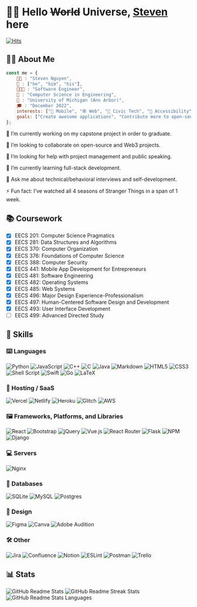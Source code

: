 # 👋🏻 Hello ~~World~~ Universe, [Steven](https://www.xosnos.com) here

[![Hits](https://hits.seeyoufarm.com/api/count/incr/badge.svg?url=https%3A%2F%2Fgithub.com%2Fxosnos%2Fxosnos&count_bg=%2338B6FF&title_bg=%23555555&icon=&icon_color=%23E7E7E7&title=hits&edge_flat=false)](https://hits.seeyoufarm.com)

## 👦🏻 About Me

```javaScript
const me = {
	👨🏻 : "Steven Nguyen",
	💬 : ["he", "him", "his"],
	👨🏻‍💻 : "Software Engineer",
	📜 : "Computer Science in Engineering",
	🏫 : "University of Michigan (Ann Arbor)",
	🎓 : "December 2022",
	interests: ["📱 Mobile", "🕸️ Web", "🤝 Civic Tech", "🦻 Accessibility"],
	goals: ["Create awesome applications", "Contribute more to open-source"]
};
```

🔭 I’m currently working on my capstone project in order to graduate.

👯 I’m looking to collaborate on open-source and Web3 projects.

🤝 I’m looking for help with project management and public speaking.

🌱 I’m currently learning full-stack development.

💬 Ask me about technical/behavioral interviews and self-development.

⚡ Fun fact: I've watched all 4 seasons of Stranger Things in a span of 1 week.

## 📚 Coursework

- [x] EECS 201: Computer Science Pragmatics
- [x] EECS 281: Data Structures and Algorithms
- [x] EECS 370: Computer Organization
- [x] EECS 376: Foundations of Computer Science
- [x] EECS 388: Computer Security
- [x] EECS 441: Mobile App Development for Entrepreneurs
- [x] EECS 481: Software Engineering
- [x] EECS 482: Operating Systems
- [x] EECS 485: Web Systems
- [x] EECS 496: Major Design Experience-Professionalism
- [x] EECS 497: Human-Centered Software Design and Development
- [x] EECS 493: User Interface Development
- [ ] EECS 499: Advanced Directed Study

## 🐥 Skills

### ⌨️ Languages

![Python](https://img.shields.io/badge/python-3670A0?style=for-the-badge&logo=python&logoColor=ffdd54)
![JavaScript](https://img.shields.io/badge/javascript-%23323330.svg?style=for-the-badge&logo=javascript&logoColor=%23F7DF1E)
![C++](https://img.shields.io/badge/c++-%2300599C.svg?style=for-the-badge&logo=c%2B%2B&logoColor=white)
![C](https://img.shields.io/badge/c-%2300599C.svg?style=for-the-badge&logo=c&logoColor=white)
![Java](https://img.shields.io/badge/java-%23ED8B00.svg?style=for-the-badge&logo=java&logoColor=white)
![Markdown](https://img.shields.io/badge/markdown-%23000000.svg?style=for-the-badge&logo=markdown&logoColor=white)
![HTML5](https://img.shields.io/badge/html5-%23E34F26.svg?style=for-the-badge&logo=html5&logoColor=white)
![CSS3](https://img.shields.io/badge/css3-%231572B6.svg?style=for-the-badge&logo=css3&logoColor=white)
![Shell Script](https://img.shields.io/badge/shell_script-%23121011.svg?style=for-the-badge&logo=gnu-bash&logoColor=white)
![Swift](https://img.shields.io/badge/swift-F54A2A?style=for-the-badge&logo=swift&logoColor=white)
![Go](https://img.shields.io/badge/go-%2300ADD8.svg?style=for-the-badge&logo=go&logoColor=white)
![LaTeX](https://img.shields.io/badge/latex-%23008080.svg?style=for-the-badge&logo=latex&logoColor=white)
<!-- ![TypeScript](https://img.shields.io/badge/typescript-%23007ACC.svg?style=for-the-badge&logo=typescript&logoColor=white) -->
<!-- ![Solidity](https://img.shields.io/badge/Solidity-%23363636.svg?style=for-the-badge&logo=solidity&logoColor=white) -->
<!-- ![Rust](https://img.shields.io/badge/rust-%23000000.svg?style=for-the-badge&logo=rust&logoColor=white) -->
<!-- ![Kotlin](https://img.shields.io/badge/kotlin-%230095D5.svg?style=for-the-badge&logo=kotlin&logoColor=white) -->
<!-- ![GraphQL](https://img.shields.io/badge/-GraphQL-E10098?style=for-the-badge&logo=graphql&logoColor=white) -->
<!-- ![Fortran](https://img.shields.io/badge/Fortran-%23734F96.svg?style=for-the-badge&logo=fortran&logoColor=white) -->
<!-- ![Erlang](https://img.shields.io/badge/Erlang-white.svg?style=for-the-badge&logo=erlang&logoColor=a90533) -->
<!-- ![Crystal](https://img.shields.io/badge/crystal-%23000000.svg?style=for-the-badge&logo=crystal&logoColor=white) -->
<!-- ![Elm](https://img.shields.io/badge/Elm-60B5CC?style=for-the-badge&logo=elm&logoColor=white) -->
<!-- ![C#](https://img.shields.io/badge/c%23-%23239120.svg?style=for-the-badge&logo=c-sharp&logoColor=white) -->
<!-- ![Elixir](https://img.shields.io/badge/elixir-%234B275F.svg?style=for-the-badge&logo=elixir&logoColor=white) -->
<!-- ![Apache Groovy](https://img.shields.io/badge/Apache%20Groovy-4298B8.svg?style=for-the-badge&logo=Apache+Groovy&logoColor=white) -->
<!-- ![Dart](https://img.shields.io/badge/dart-%230175C2.svg?style=for-the-badge&logo=dart&logoColor=white) -->
<!-- ![Haskell](https://img.shields.io/badge/Haskell-5e5086?style=for-the-badge&logo=haskell&logoColor=white) -->
<!-- ![Lua](https://img.shields.io/badge/lua-%232C2D72.svg?style=for-the-badge&logo=lua&logoColor=white) -->
<!-- ![Ruby](https://img.shields.io/badge/ruby-%23CC342D.svg?style=for-the-badge&logo=ruby&logoColor=white) -->
<!-- ![Scala](https://img.shields.io/badge/scala-%23DC322F.svg?style=for-the-badge&logo=scala&logoColor=white) -->
<!-- ![Nim](https://img.shields.io/badge/nim-%23FFE953.svg?style=for-the-badge&logo=nim&logoColor=white) -->
<!-- ![Octave](https://img.shields.io/badge/OCTAVE-darkblue?style=for-the-badge&logo=octave&logoColor=fcd683) -->
<!-- ![PHP](https://img.shields.io/badge/php-%23777BB4.svg?style=for-the-badge&logo=php&logoColor=white) -->
<!-- ![Perl](https://img.shields.io/badge/perl-%2339457E.svg?style=for-the-badge&logo=perl&logoColor=white) -->
<!-- ![Julia](https://img.shields.io/badge/-Julia-9558B2?style=for-the-badge&logo=julia&logoColor=white) -->
<!-- ![R](https://img.shields.io/badge/r-%23276DC3.svg?style=for-the-badge&logo=r&logoColor=white) -->
<!-- ![Clojure](https://img.shields.io/badge/Clojure-%23Clojure.svg?style=for-the-badge&logo=Clojure&logoColor=Clojure) -->
<!-- ![Zig](https://img.shields.io/badge/Zig-%23F7A41D.svg?style=for-the-badge&logo=zig&logoColor=white) -->

### 🤖 Hosting / SaaS

![Vercel](https://img.shields.io/badge/vercel-%23000000.svg?style=for-the-badge&logo=vercel&logoColor=white)
![Netlify](https://img.shields.io/badge/netlify-%23000000.svg?style=for-the-badge&logo=netlify&logoColor=#00C7B7)
![Heroku](https://img.shields.io/badge/heroku-%23430098.svg?style=for-the-badge&logo=heroku&logoColor=white)
![Glitch](https://img.shields.io/badge/glitch-%233333FF.svg?style=for-the-badge&logo=glitch&logoColor=white)
![AWS](https://img.shields.io/badge/AWS-%23FF9900.svg?style=for-the-badge&logo=amazon-aws&logoColor=white)
<!-- ![Firebase](https://img.shields.io/badge/firebase-%23039BE5.svg?style=for-the-badge&logo=firebase) -->
<!-- ![Google Cloud](https://img.shields.io/badge/Google%20Cloud-%234285F4.svg?style=for-the-badge&logo=google-cloud&logoColor=white) -->
<!-- ![DigitalOcean](https://img.shields.io/badge/DigitalOcean-%230167ff.svg?style=for-the-badge&logo=digitalOcean&logoColor=white) -->
<!-- ![Cloudflare](https://img.shields.io/badge/Cloudflare-F38020?style=for-the-badge&logo=Cloudflare&logoColor=white) -->
### 🖼️ Frameworks, Platforms, and Libraries

![React](https://img.shields.io/badge/react-%2320232a.svg?style=for-the-badge&logo=react&logoColor=%2361DAFB)
![Bootstrap](https://img.shields.io/badge/bootstrap-%23563D7C.svg?style=for-the-badge&logo=bootstrap&logoColor=white)
![jQuery](https://img.shields.io/badge/jquery-%230769AD.svg?style=for-the-badge&logo=jquery&logoColor=white)
![Vue.js](https://img.shields.io/badge/vuejs-%2335495e.svg?style=for-the-badge&logo=vuedotjs&logoColor=%234FC08D)
![React Router](https://img.shields.io/badge/React_Router-CA4245?style=for-the-badge&logo=react-router&logoColor=white)
![Flask](https://img.shields.io/badge/flask-%23000.svg?style=for-the-badge&logo=flask&logoColor=white)
![NPM](https://img.shields.io/badge/NPM-%23000000.svg?style=for-the-badge&logo=npm&logoColor=white)
![Django](https://img.shields.io/badge/django-%23092E20.svg?style=for-the-badge&logo=django&logoColor=white)
<!-- ![Gatsby](https://img.shields.io/badge/Gatsby-%23663399.svg?style=for-the-badge&logo=gatsby&logoColor=white) -->
<!-- ![React Native](https://img.shields.io/badge/react_native-%2320232a.svg?style=for-the-badge&logo=react&logoColor=%2361DAFB) -->
<!-- ![TailwindCSS](https://img.shields.io/badge/tailwindcss-%2338B2AC.svg?style=for-the-badge&logo=tailwind-css&logoColor=white) -->
<!-- ![Yarn](https://img.shields.io/badge/yarn-%232C8EBB.svg?style=for-the-badge&logo=yarn&logoColor=white) -->
<!-- ![FastAPI](https://img.shields.io/badge/FastAPI-005571?style=for-the-badge&logo=fastapi) -->
<!-- ![Redux](https://img.shields.io/badge/redux-%23593d88.svg?style=for-the-badge&logo=redux&logoColor=white) -->
<!-- ![SASS](https://img.shields.io/badge/SASS-hotpink.svg?style=for-the-badge&logo=SASS&logoColor=white) -->
<!-- ![Spring](https://img.shields.io/badge/spring-%236DB33F.svg?style=for-the-badge&logo=spring&logoColor=white) -->
<!-- ![Electron.js](https://img.shields.io/badge/Electron-191970?style=for-the-badge&logo=Electron&logoColor=white) -->
<!-- ![Angular](https://img.shields.io/badge/angular-%23DD0031.svg?style=for-the-badge&logo=angular&logoColor=white) -->
<!-- ![Angular.js](https://img.shields.io/badge/angular.js-%23E23237.svg?style=for-the-badge&logo=angularjs&logoColor=white) -->
<!-- ![Express.js](https://img.shields.io/badge/express.js-%23404d59.svg?style=for-the-badge&logo=express&logoColor=%2361DAFB) -->
<!-- ![NuxtJS](https://img.shields.io/badge/Nuxt-black?style=for-the-badge&logo=nuxt.js&logoColor=white) -->
<!-- ![NodeJS](https://img.shields.io/badge/node.js-6DA55F?style=for-the-badge&logo=node.js&logoColor=white) -->
<!-- ![Next JS](https://img.shields.io/badge/Next-black?style=for-the-badge&logo=next.js&logoColor=white) -->
<!-- ![Svelte](https://img.shields.io/badge/svelte-%23f1413d.svg?style=for-the-badge&logo=svelte&logoColor=white) -->
<!-- ![Meteor JS](https://img.shields.io/badge/meteorjs-%23d74c4c.svg?style=for-the-badge&logo=meteor&logoColor=white) -->

### 💻 Servers

![Nginx](https://img.shields.io/badge/nginx-%23009639.svg?style=for-the-badge&logo=nginx&logoColor=white)
<!-- ![Apache](https://img.shields.io/badge/apache-%23D42029.svg?style=for-the-badge&logo=apache&logoColor=white) -->
<!-- ![Jenkins](https://img.shields.io/badge/jenkins-%232C5263.svg?style=for-the-badge&logo=jenkins&logoColor=white) -->

### 💽 Databases

![SQLite](https://img.shields.io/badge/sqlite-%2307405e.svg?style=for-the-badge&logo=sqlite&logoColor=white)
![MySQL](https://img.shields.io/badge/mysql-%2300f.svg?style=for-the-badge&logo=mysql&logoColor=white)
![Postgres](https://img.shields.io/badge/postgres-%23316192.svg?style=for-the-badge&logo=postgresql&logoColor=white)
<!-- ![MongoDB](https://img.shields.io/badge/MongoDB-%234ea94b.svg?style=for-the-badge&logo=mongodb&logoColor=white) -->
<!-- ![Single Store](https://img.shields.io/badge/Single%20Store-AA00FF?style=for-the-badge&logo=singlestore&logoColor=white) -->
<!-- ![AmazonDynamoDB](https://img.shields.io/badge/Amazon%20DynamoDB-4053D6?style=for-the-badge&logo=Amazon%20DynamoDB&logoColor=white) -->
<!-- ![CockroachLabs](https://img.shields.io/badge/Cockroach%20Labs-6933FF?style=for-the-badge&logo=Cockroach%20Labs&logoColor=white) -->
<!-- ![Redis](https://img.shields.io/badge/redis-%23DD0031.svg?style=for-the-badge&logo=redis&logoColor=white) -->
<!-- ![Supabase](https://img.shields.io/badge/Supabase-3ECF8E?style=for-the-badge&logo=supabase&logoColor=white) -->

### 🎨 Design

![Figma](https://img.shields.io/badge/figma-%23F24E1E.svg?style=for-the-badge&logo=figma&logoColor=white)
![Canva](https://img.shields.io/badge/Canva-%2300C4CC.svg?style=for-the-badge&logo=Canva&logoColor=white)
![Adobe Audition](https://img.shields.io/badge/Adobe%20Audition-9999FF.svg?style=for-the-badge&logo=Adobe%20Audition&logoColor=white)
<!-- ![Proto.io](https://img.shields.io/badge/Proto.io-161637?style=for-the-badge&logo=proto.io&logoColor=00e5ff) -->
<!-- ![Adobe Premiere Pro](https://img.shields.io/badge/Adobe%20Premiere%20Pro-9999FF.svg?style=for-the-badge&logo=Adobe%20Premiere%20Pro&logoColor=white) -->
<!-- ![Adobe Lightroom](https://img.shields.io/badge/Adobe%20Lightroom-31A8FF.svg?style=for-the-badge&logo=Adobe%20Lightroom&logoColor=white) -->
<!-- ![Adobe Photoshop](https://img.shields.io/badge/adobephotoshop-%2331A8FF.svg?style=for-the-badge&logo=adobephotoshop&logoColor=white) -->
<!-- ![Adobe XD](https://img.shields.io/badge/Adobe%20XD-470137?style=for-the-badge&logo=Adobe%20XD&logoColor=#FF61F6) -->

<!-- 
### ML/DL

![NumPy](https://img.shields.io/badge/numpy-%23013243.svg?style=for-the-badge&logo=numpy&logoColor=white)
![SciPy](https://img.shields.io/badge/SciPy-%230C55A5.svg?style=for-the-badge&logo=scipy&logoColor=%white)
![PyTorch](https://img.shields.io/badge/PyTorch-%23EE4C2C.svg?style=for-the-badge&logo=PyTorch&logoColor=white)
![TensorFlow](https://img.shields.io/badge/TensorFlow-%23FF6F00.svg?style=for-the-badge&logo=TensorFlow&logoColor=white)
![Plotly](https://img.shields.io/badge/Plotly-%233F4F75.svg?style=for-the-badge&logo=plotly&logoColor=white)
![scikit-learn](https://img.shields.io/badge/scikit--learn-%23F7931E.svg?style=for-the-badge&logo=scikit-learn&logoColor=white)
![Pandas](https://img.shields.io/badge/pandas-%23150458.svg?style=for-the-badge&logo=pandas&logoColor=white)
![Keras](https://img.shields.io/badge/Keras-%23D00000.svg?style=for-the-badge&logo=Keras&logoColor=white)
-->

### 🛠️ Other

![Jira](https://img.shields.io/badge/jira-%230A0FFF.svg?style=for-the-badge&logo=jira&logoColor=white)
![Confluence](https://img.shields.io/badge/confluence-%23172BF4.svg?style=for-the-badge&logo=confluence&logoColor=white)
![Notion](https://img.shields.io/badge/Notion-%23000000.svg?style=for-the-badge&logo=notion&logoColor=white)
![ESLint](https://img.shields.io/badge/ESLint-4B3263?style=for-the-badge&logo=eslint&logoColor=white)
![Postman](https://img.shields.io/badge/Postman-FF6C37?style=for-the-badge&logo=postman&logoColor=white)
![Trello](https://img.shields.io/badge/Trello-%23026AA7.svg?style=for-the-badge&logo=Trello&logoColor=white)
<!-- ![Docker](https://img.shields.io/badge/docker-%230db7ed.svg?style=for-the-badge&logo=docker&logoColor=white) -->
<!-- ![Gradle](https://img.shields.io/badge/Gradle-02303A.svg?style=for-the-badge&logo=Gradle&logoColor=white) -->
<!-- ![Kubernetes](https://img.shields.io/badge/kubernetes-%23326ce5.svg?style=for-the-badge&logo=kubernetes&logoColor=white) -->
<!-- ![Swagger](https://img.shields.io/badge/-Swagger-%23Clojure?style=for-the-badge&logo=swagger&logoColor=white) -->
<!-- ![Portfolio](https://img.shields.io/badge/Portfolio-%23000000.svg?style=for-the-badge&logo=firefox&logoColor=#FF7139) -->
<!-- ![Babel](https://img.shields.io/badge/Babel-F9DC3e?style=for-the-badge&logo=babel&logoColor=black) -->
<!-- ![Terraform](https://img.shields.io/badge/terraform-%235835CC.svg?style=for-the-badge&logo=terraform&logoColor=white) -->

## 📊 Stats

![GitHub Readme Stats](https://github-readme-stats.vercel.app/api?username=xosnos&theme=react&hide_border=false&include_all_commits=true&count_private=true)
![GitHub Readme Streak Stats](https://github-readme-streak-stats.herokuapp.com/?user=xosnos&theme=react&hide_border=false)
![GitHub Readme Stats Languages](https://github-readme-stats.vercel.app/api/top-langs/?username=xosnos&theme=react&hide_border=false&include_all_commits=true&count_private=true&layout=compact)

<!-- ## 🔗 Links

<div align="center">
	<a href="https://www.linkedin.com/in/xosnos/" target="_blank">
		<img src="icons/linkedin.svg" alt="LinkedIn" width="30"/>
	</a>
	<a href="https://www.codecademy.com/profiles/xosnos" target="_blank">
		<img src="icons/codecademy.svg" alt="Codecademy" width="30"/>
	</a>
	<a href="https://www.hackerrank.com/xosnos" target="_blank">
		<img src="icons/hackerrank.svg" alt="HackerRank" width="30"/>
	</a>
	<a href="https://leetcode.com/xosnos/" target="_blank">
		<img src="icons/leetcode.jpg" alt="LeetCode" width="30"/>
	</a>
	<a href="https://twitter.com/xosnos" target="_blank">
		<img src="icons/twitter.svg" alt="Twitter" width="30"/>
	</a>
	<a href="https://www.instagram.com/xosnos/" target="_blank">
		<img src="icons/instagram.svg" alt="Instagram" width="30"/>
	</a>
	<a href="https://www.twitch.tv/xosnos" target="_blank">
		<img src="icons/twitch.svg" alt="Twitch" width="30"/>
	</a>
	<a href="https://open.spotify.com/user/12528730" target="_blank">
		<img src="icons/spotify.svg" alt="Spotify" width="30"/>
	</a>
	<a href="https://www.pinterest.com/xosnos_/" target="_blank">
		<img src="icons/pinterest.svg" alt="Pinterest" width="30"/>
	</a>
</div> -->